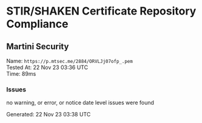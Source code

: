 # STIR/SHAKEN Certificate Repository Compliance

## Martini Security

Name: `https://p.mtsec.me/2884/ORVLJj07ofp_.pem`\
Tested At: 22 Nov 23 03:36 UTC\
Time: 89ms

### Issues

no warning, or error, or notice date level issues were found

Generated: 22 Nov 23 03:38 UTC